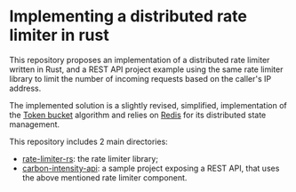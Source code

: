 # Implementing a distributed rate limiter in rust

This repository proposes an implementation of a distributed rate limiter written
in Rust, and a REST API project example using the same rate limiter library
to limit the number of incoming requests based on the caller's IP address.

The implemented solution is a slightly revised, simplified, implementation of the
[Token bucket](https://en.wikipedia.org/wiki/Token_bucket) algorithm
and relies on [Redis](https://redis.io/) for its distributed state management.

This repository includes 2 main directories:

- [rate-limiter-rs](./rate-limiter-rs/): the rate limiter library;
- [carbon-intensity-api](./carbon-intensity-api/): a sample project exposing
a REST API, that uses the above mentioned rate limiter component.

